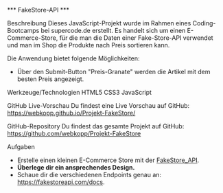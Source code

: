 *** FakeStore-API ***

Beschreibung
Dieses JavaScript-Projekt wurde im Rahmen eines Coding-Bootcamps bei supercode.de erstellt. Es handelt sich um einen E-Commerce-Store, für die man die Daten einer Fake-Store-API verwendet und man im Shop die Produkte nach Preis sortieren kann.

Die Anwendung bietet folgende Möglichkeiten:
<!-- - Das Input-Feld bietet die Möglichkeit nach Klamotten zu suchen. -->
- Über den Submit-Button "Preis-Granate" werden die Artikel mit dem besten Preis angezeigt.

Werkzeuge/Technologien
HTML5
CSS3
JavaScript

GitHub Live-Vorschau
Du findest eine Live Vorschau auf GitHub: https://webkopp.github.io/Projekt-FakeStore/

GitHub-Repository
Du findest das gesamte Projekt auf GitHub: https://github.com/webkopp/Projekt-FakeStore

Aufgaben
- Erstelle einen kleinen E-Commerce Store mit der [FakeStore_API](https://fakestoreapi.com/).
- **Überlege dir ein ansprechendes Design.**
- Schaue dir die verschiedenen Endpoints genau an: https://fakestoreapi.com/docs.